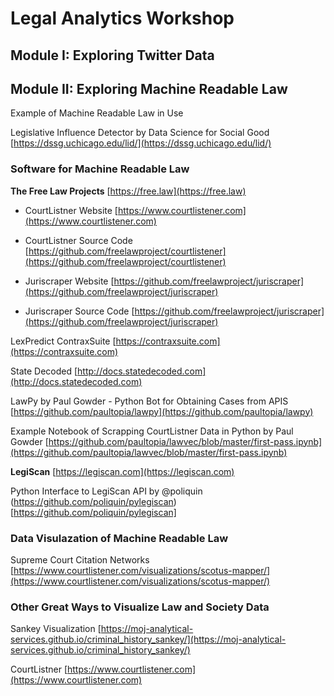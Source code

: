 # Legal Analytics Workshop

## Module I: Exploring Twitter Data


## Module II: Exploring Machine Readable Law

Example of Machine Readable Law in Use

Legislative Influence Detector by Data Science for Social Good
[https://dssg.uchicago.edu/lid/](https://dssg.uchicago.edu/lid/)

### Software for Machine Readable Law

**The Free Law Projects**
[https://free.law](https://free.law)

* CourtListner Website
[https://www.courtlistener.com](https://www.courtlistener.com)

* CourtListner Source Code
[https://github.com/freelawproject/courtlistener](https://github.com/freelawproject/courtlistener)

* Juriscraper Website
[https://github.com/freelawproject/juriscraper](https://github.com/freelawproject/juriscraper)

* Juriscraper Source Code
[https://github.com/freelawproject/juriscraper](https://github.com/freelawproject/juriscraper)

LexPredict ContraxSuite
[https://contraxsuite.com](https://contraxsuite.com)

State Decoded
[http://docs.statedecoded.com](http://docs.statedecoded.com)

LawPy by Paul Gowder - Python Bot for Obtaining Cases from APIS
[https://github.com/paultopia/lawpy](https://github.com/paultopia/lawpy)

Example Notebook of Scrapping CourtListner Data in Python by Paul Gowder
[https://github.com/paultopia/lawvec/blob/master/first-pass.ipynb](https://github.com/paultopia/lawvec/blob/master/first-pass.ipynb)

**LegiScan**
[https://legiscan.com](https://legiscan.com)

Python Interface to LegiScan API by @poliquin
(https://github.com/poliquin/pylegiscan)[https://github.com/poliquin/pylegiscan]

### Data Visulazation of Machine Readable Law
Supreme Court Citation Networks
[https://www.courtlistener.com/visualizations/scotus-mapper/](https://www.courtlistener.com/visualizations/scotus-mapper/)

### Other Great Ways to Visualize Law and Society Data

Sankey Visualization
[https://moj-analytical-services.github.io/criminal_history_sankey/](https://moj-analytical-services.github.io/criminal_history_sankey/)

CourtListner
[https://www.courtlistener.com](https://www.courtlistener.com)
